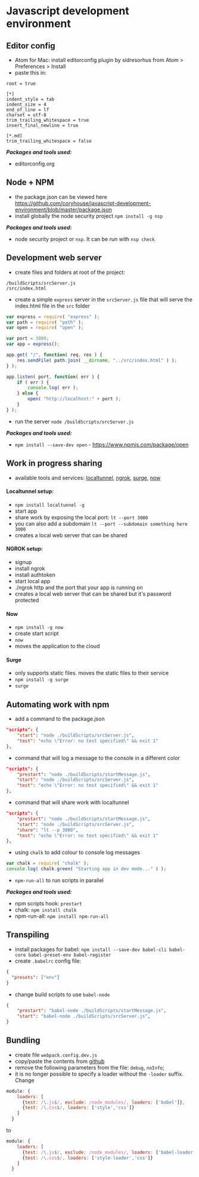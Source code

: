 # Javascript development environment

## Editor config
- Atom for Mac: install editorconfig plugin by sidresorhus from Atom > Preferences > Install
- paste this in:
```
root = true

[*]
indent_style = tab
indent_size = 4
end_of_line = lf
charset = utf-8
trim_trailing_whitespace = true
insert_final_newline = true

[*.md]
trim_trailing_whitespace = false
```

___Packages and tools used:___
- editorconfig.org

## Node + NPM
- the package.json can be viewed here https://github.com/coryhouse/javascript-development-environment/blob/master/package.json
- install globally the node security project `npm install -g nsp`

___Packages and tools used:___
- node security project or `nsp`. It can be run with `nsp check`

## Development web server
- create files and folders at root of the project:
```
/buildScripts/srcServer.js
/src/index.html
```
- create a simple `express` server in the `srcServer.js` file that will serve the index.html file in the `src` folder

```javascript
var express = require( "express" );
var path = require( "path" );
var open = require( "open" );

var port = 3000;
var app = express();

app.get( "/", function( req, res ) {
	res.sendFile( path.join( __dirname, "../src/index.html" ) );
} );

app.listen( port, function( err ) {
	if ( err ) {
		console.log( err );
	} else {
		open( "http://localhost:" + port );
	}
} );
```

- run the server `node /buildScripts/srcServer.js`

___Packages and tools used:___
- `npm install --save-dev open` - https://www.npmjs.com/package/open

## Work in progress sharing
- available tools and services: [localtunnel](https://localtunnel.github.io/www/), [ngrok](https://ngrok.com/), [surge](https://surge.sh/), [now](https://zeit.co/now)

#### Localtunnel setup:
- `npm install localtunnel -g`
- start app
- share work by exposing the local port: `lt --port 3000`
- you can also add a subdomain `lt --port --subdomain something here 3000`
- creates a local web server that can be shared

#### NGROK setup:
- signup
- install ngrok
- install authtoken
- start local app
- ./ngrok http and the port that your app is running on
- creates a local web server that can be shared but it's password protected

#### Now
- `npm install -g now`
- create start script
- `now`
- moves the application to the cloud

#### Surge
- only supports static files. moves the static files to their service
- `npm install -g surge`
- `surge`

## Automating work with npm
- add a command to the package.json
```json
"scripts": {
	"start": "node ./buildScripts/srcServer.js",
	"test": "echo \"Error: no test specified\" && exit 1"
},
```
- command that will log a message to the console in a different color
```json
"scripts": {
	"prestart": "node ./buildScripts/startMessage.js",
	"start": "node ./buildScripts/srcServer.js",
	"test": "echo \"Error: no test specified\" && exit 1"
},
```

- command that will share work with localtunnel
```json
"scripts": {
	"prestart": "node ./buildScripts/startMessage.js",
	"start": "node ./buildScripts/srcServer.js",
	"share": "lt --p 3000",
	"test": "echo \"Error: no test specified\" && exit 1"
},
```

- using `chalk` to add colour to console log messages
```javascript
var chalk = require( "chalk" );
console.log( chalk.green( "Starting app in dev mode..." ) );
```

- `npm-run-all` to run scripts in parallel

___Packages and tools used:___
- npm scripts hook: `prestart`
- chalk: `npm install chalk`
- npm-run-all: `npm install npm-run-all`

## Transpiling
- install packages for babel: `npm install --save-dev babel-cli babel-core babel-preset-env babel-register`
- create `.babelrc` config file:
```json
{
  "presets": ["env"]
}
```
- change build scripts to use `babel-node`
```json
{
	"prestart": "babel-node ./buildScripts/startMessage.js",
	"start": "babel-node ./buildScripts/srcServer.js",
}
```

## Bundling
- create file `webpack.config.dev.js`
- copy/paste the contents from [github](https://gist.github.com/coryhouse/d611e83e432f3ae65cc46ebb9b599930)
- remove the following parameters from the file: `debug`, `noInfo`;
- it is no longer possible to specify a loader without the `-loader` suffix. Change

```javascript
module: {
    loaders: [
      {test: /\.js$/, exclude: /node_modules/, loaders: ['babel']},
      {test: /\.css$/, loaders: ['style','css']}
    ]
  }
```

to

```javascript
module: {
    loaders: [
      {test: /\.js$/, exclude: /node_modules/, loaders: ['babel-loader']},
      {test: /\.css$/, loaders: ['style-loader','css']}
    ]
  }
```
